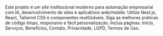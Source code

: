 <!-- Use this file to provide workspace-specific custom instructions to Copilot. For more details, visit https://code.visualstudio.com/docs/copilot/copilot-customization#_use-a-githubcopilotinstructionsmd-file -->

Este projeto é um site institucional moderno para automação empresarial com IA, desenvolvimento de sites e aplicativos web/mobile. Utilize Next.js, React, Tailwind CSS e componentes reutilizáveis. Siga as melhores práticas de código limpo, responsivo e fácil personalização. Inclua páginas: Início, Serviços, Benefícios, Contato, Privacidade, LGPD, Termos de Uso.
